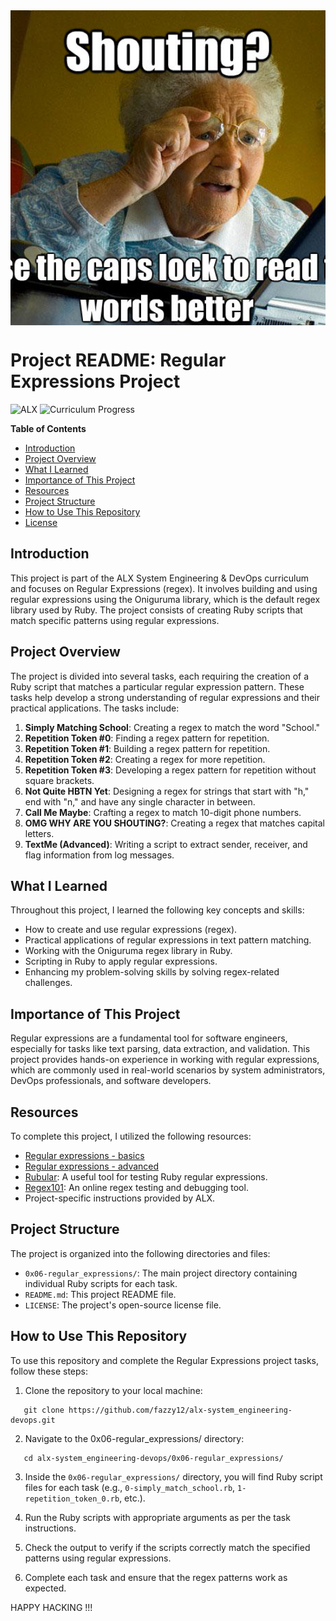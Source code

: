 <div style="width: 100%; height: 0; padding-bottom: 100%; position: relative;">
    <img src="shouting.jpg" alt="OOP Image" style="position: absolute; width: 100%; height: 100%; object-fit: cover;">
</div>

# Project README: Regular Expressions Project

![ALX](https://img.shields.io/badge/ALX-System%20Engineering%20%26%20DevOps-blue?style=plastic)
![Curriculum Progress](https://img.shields.io/badge/Curriculum%20Progress-121.58%25-brightgreen?style=plastic)

**Table of Contents**
- [Introduction](#introduction)
- [Project Overview](#project-overview)
- [What I Learned](#what-i-learned)
- [Importance of This Project](#importance-of-this-project)
- [Resources](#resources)
- [Project Structure](#project-structure)
- [How to Use This Repository](#how-to-use-this-repository)
- [License](#license)

## Introduction

This project is part of the ALX System Engineering & DevOps curriculum and focuses on Regular Expressions (regex). It involves building and using regular expressions using the Oniguruma library, which is the default regex library used by Ruby. The project consists of creating Ruby scripts that match specific patterns using regular expressions.

## Project Overview

The project is divided into several tasks, each requiring the creation of a Ruby script that matches a particular regular expression pattern. These tasks help develop a strong understanding of regular expressions and their practical applications. The tasks include:

1. **Simply Matching School**: Creating a regex to match the word "School."
2. **Repetition Token #0**: Finding a regex pattern for repetition.
3. **Repetition Token #1**: Building a regex pattern for repetition.
4. **Repetition Token #2**: Creating a regex for more repetition.
5. **Repetition Token #3**: Developing a regex pattern for repetition without square brackets.
6. **Not Quite HBTN Yet**: Designing a regex for strings that start with "h," end with "n," and have any single character in between.
7. **Call Me Maybe**: Crafting a regex to match 10-digit phone numbers.
8. **OMG WHY ARE YOU SHOUTING?**: Creating a regex that matches capital letters.
9. **TextMe (Advanced)**: Writing a script to extract sender, receiver, and flag information from log messages.

## What I Learned

Throughout this project, I learned the following key concepts and skills:

- How to create and use regular expressions (regex).
- Practical applications of regular expressions in text pattern matching.
- Working with the Oniguruma regex library in Ruby.
- Scripting in Ruby to apply regular expressions.
- Enhancing my problem-solving skills by solving regex-related challenges.

## Importance of This Project

Regular expressions are a fundamental tool for software engineers, especially for tasks like text parsing, data extraction, and validation. This project provides hands-on experience in working with regular expressions, which are commonly used in real-world scenarios by system administrators, DevOps professionals, and software developers.

## Resources

To complete this project, I utilized the following resources:

- [Regular expressions - basics](http://www.regular-expressions.info/)
- [Regular expressions - advanced](http://www.w3schools.com/jsref/jsref_obj_regexp.asp)
- [Rubular](http://rubular.com/): A useful tool for testing Ruby regular expressions.
- [Regex101](https://regex101.com/): An online regex testing and debugging tool.
- Project-specific instructions provided by ALX.

## Project Structure

The project is organized into the following directories and files:

- `0x06-regular_expressions/`: The main project directory containing individual Ruby scripts for each task.
- `README.md`: This project README file.
- `LICENSE`: The project's open-source license file.

## How to Use This Repository

To use this repository and complete the Regular Expressions project tasks, follow these steps:

1. Clone the repository to your local machine:

```
   git clone https://github.com/fazzy12/alx-system_engineering-devops.git
```
2. Navigate to the 0x06-regular_expressions/ directory:

```
   cd alx-system_engineering-devops/0x06-regular_expressions/
```
3. Inside the `0x06-regular_expressions/` directory, you will find Ruby script files for each task 
(e.g., `0-simply_match_school.rb`, `1-repetition_token_0.rb`, etc.).

4. Run the Ruby scripts with appropriate arguments as per the task instructions.

5. Check the output to verify if the scripts correctly match the specified patterns using regular expressions.

6. Complete each task and ensure that the regex patterns work as expected.

HAPPY HACKING !!!